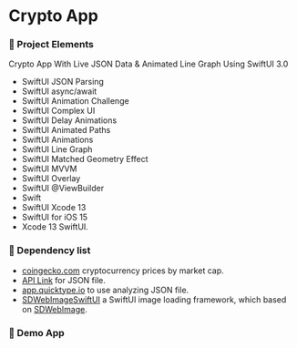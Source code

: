 # Crypto App

### 🌳 Project Elements
Crypto App With Live JSON Data & Animated Line Graph Using SwiftUI 3.0
- SwiftUI JSON Parsing
- SwiftUI async/await
- SwiftUI Animation Challenge
- SwiftUI Complex UI
- SwiftUI Delay Animations
- SwiftUI Animated Paths
- SwiftUI Animations
- SwiftUI Line Graph
- SwiftUI Matched Geometry Effect
- SwiftUI MVVM
- SwiftUI Overlay
- SwiftUI @ViewBuilder
- Swift
- SwiftUI Xcode 13
- SwiftUI for iOS 15
- Xcode 13 SwiftUI.
### 🧰 Dependency list
- [coingecko.com](https://www.coingecko.com/) cryptocurrency prices by market cap.
- [API Link](https://api.coingecko.com/api/v3/coins/markets?vs_currency=usd&order=market_cap_desc&per_page=10&sparkline=true&price_change_percentage=24h) for JSON file.
- [app.quicktype.io](https://app.quicktype.io/) to use analyzing JSON file.
- [SDWebImageSwiftUI](https://github.com/SDWebImage/SDWebImageSwiftUI) a SwiftUI image loading framework, which based on [SDWebImage](https://github.com/SDWebImage/SDWebImage).

### 📌 Demo App

